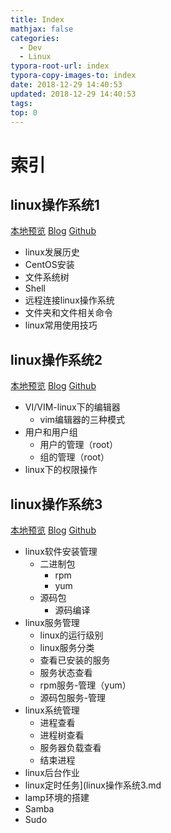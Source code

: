 ```yaml
---
title: Index
mathjax: false
categories:
  - Dev
  - Linux
typora-root-url: index
typora-copy-images-to: index
date: 2018-12-29 14:40:53
updated: 2018-12-29 14:40:53
tags:
top: 0
---
```



# 索引 
 
## linux操作系统1 
[本地预览](linux操作系统1.md)    [Blog](http://blog.kuma8866.top/posts/905642747/)     [Github](https://github.com/KumaDocCenter/Linux/blob/master/doc/md/linux操作系统1.md)

* linux发展历史
* CentOS安装
* 文件系统树
* Shell
* 远程连接linux操作系统
* 文件夹和文件相关命令
* linux常用使用技巧
 
 
 
## linux操作系统2 
[本地预览](linux操作系统2.md)    [Blog](http://blog.kuma8866.top/posts/2901562177/)     [Github](https://github.com/KumaDocCenter/Linux/blob/master/doc/md/linux操作系统2.md)

* VI/VIM-linux下的编辑器
  * vim编辑器的三种模式
* 用户和用户组
  * 用户的管理（root）
  * 组的管理（root）
* linux下的权限操作
 
 
 
## linux操作系统3 
[本地预览](linux操作系统3.md)    [Blog](http://blog.kuma8866.top/posts/3690292183/)     [Github](https://github.com/KumaDocCenter/Linux/blob/master/doc/md/linux操作系统3.md)
 
* linux软件安装管理
  * 二进制包
    * rpm
    * yum
  * 源码包
    * 源码编译
* linux服务管理
  * linux的运行级别
  * linux服务分类
  * 查看已安装的服务
  * 服务状态查看
  * rpm服务-管理（yum）
  * 源码包服务-管理
* linux系统管理
  * 进程查看
  * 进程树查看
  * 服务器负载查看
  * 结束进程
* linux后台作业
* linux定时任务](linux操作系统3.md
* lamp环境的搭建
* Samba
* Sudo
 
 
